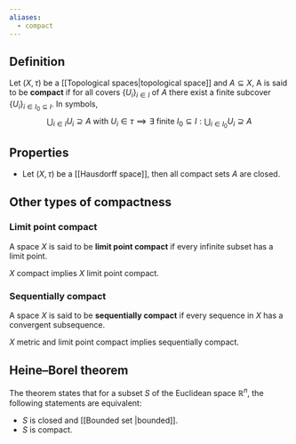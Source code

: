 ```yaml
---
aliases:
  - compact
---
```

## Definition
Let $(X, \tau)$ be a [[Topological spaces|topological space]] and $A \subseteq X$, A is said to be **compact** if for all covers $\{U_i\}_{i\in I}$ of $A$ there exist a finite subcover $\{U_i\}_{i \in I_0 \subseteq I}$. In symbols,
$$
\bigcup_{i\in I} U_i \supseteq A\text{ with } U_i\in \tau \implies \exists \text{ finite } I_0 \subseteq I: \bigcup_{i\in I_0} U_i \supseteq A
$$
## Properties

- Let $(X, \tau)$ be a [[Hausdorff space]], then all compact sets $A$ are closed.


## Other types of compactness

### Limit point compact

A space $X$ is said to be **limit point compact** if every infinite subset has a limit point.

$X$ compact implies $X$ limit point compact.

### Sequentially compact

A space $X$ is said to be **sequentially compact** if every sequence in $X$ has a convergent subsequence.

$X$ metric and limit point compact implies sequentially compact.
## Heine–Borel theorem

The theorem states that for a subset $S$ of the Euclidean space $\mathbb{R}^n$, the following statements are equivalent:
- $S$ is closed and [[Bounded set |bounded]].
- $S$ is compact.